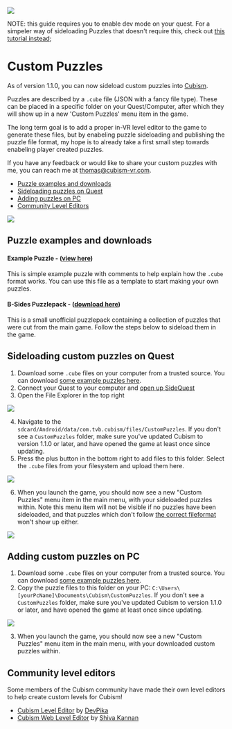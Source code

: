 ![](https://raw.githubusercontent.com/cubismvr/Mods/main/Images/Logo.png)

NOTE: this guide requires you to enable dev mode on your quest. For a simpeler way of sideloading Puzzles that doesn't require this, check out [this tutorial instead](https://www.cubism-vr.com/editor/);

# Custom Puzzles

As of version 1.1.0, you can now sideload custom puzzles into [Cubism](https://www.oculus.com/experiences/quest/2264524423619421/?locale=en_US). 

Puzzles are described by a `.cube` file (JSON with a fancy file type). These can be placed in a specific folder on your Quest/Computer, after which they will show up in a new 'Custom Puzzles' menu item in the game.

The long term goal is to add a proper in-VR level editor to the game to generate these files, but by enabeling puzzle sideloading and publishing the puzzle file format, my hope is to already take a first small step towards enabeling player created puzzles.

If you have any feedback or would like to share your custom puzzles with me, you can reach me at thomas@cubism-vr.com.

- [Puzzle examples and downloads](#puzzle-examples-and-downloads) 
- [Sideloading puzzles on Quest](#sideloading-custom-puzzles-on-quest)  
- [Adding puzzles on PC](#adding-custom-puzzles-on-pc)  
- [Community Level Editors](#community-level-editors)

![](https://github.com/cubismvr/mods/blob/main/Images/CustomPuzzles2.jpg) 

## Puzzle examples and downloads

#### Example Puzzle - ([view here](https://github.com/cubismvr/Mods/blob/main/CustomPuzzles/Example.cube))
This is simple example puzzle with comments to help explain how the `.cube` format works. You can use this file as a template to start making your own puzzles.

#### B-Sides Puzzlepack - ([download here](https://github.com/cubismvr/mods/releases/tag/B-Sides))
This is a small unofficial puzzlepack containing a collection of puzzles that were cut from the main game. Follow the steps below to sideload them in the game.

## Sideloading custom puzzles on Quest

1. Download some `.cube` files on your computer from a trusted source. You can download [some example puzzles here](https://github.com/cubismvr/mods/releases/tag/B-Sides).
2. Connect your Quest to your computer and [open up SideQuest](https://sidequestvr.com/)
3. Open the File Explorer in the top right

![](https://github.com/cubismvr/mods/blob/main/Images/SideQuest1.png)

4. Navigate to the `sdcard/Android/data/com.tvb.cubism/files/CustomPuzzles`. If you don't see a `CustomPuzzles` folder, make sure you've updated Cubism to version 1.1.0 or later, and have opened the game at least once since updating.
5. Press the plus button in the bottom right to add files to this folder. Select the `.cube` files from your filesystem and upload them here.

![](https://github.com/cubismvr/mods/blob/main/Images/SideQuest2.png)

6. When you launch the game, you should now see a new "Custom Puzzles" menu item in the main menu, with your sideloaded puzzles within. Note this menu item will not be visible if no puzzles have been sideloaded, and that puzzles which don't follow [the correct fileformat](https://github.com/cubismvr/Mods/blob/main/CustomPuzzles/Example.cube) won't show up either.

![](https://github.com/cubismvr/mods/blob/main/Images/CustomPuzzles1.jpg)

## Adding custom puzzles on PC

1. Download some `.cube` files on your computer from a trusted source. You can download [some example puzzles here](https://github.com/cubismvr/mods/releases/tag/B-Sides).
2. Copy the puzzle files to this folder on your PC: `C:\Users\[yourPcName]\Documents\Cubism\CustomPuzzles`. If you don't see a `CustomPuzzles` folder, make sure you've updated Cubism to version 1.1.0 or later, and have opened the game at least once since updating.

![](https://github.com/cubismvr/mods/blob/main/Images/CustomFolderPC1.jpg)

3. When you launch the game, you should now see a new "Custom Puzzles" menu item in the main menu, with your downloaded custom puzzles within.

## Community level editors

Some members of the Cubism community have made their own level editors to help create custom levels for Cubism!
- [Cubism Level Editor](https://github.com/DevPika/cubismvr-level-editor) by [DevPika](https://github.com/DevPika)
- [Cubism Web Level Editor](https://shiva-kannan.github.io/CubismWebLevelEditor/Build/index.html) by [Shiva Kannan](https://twitter.com/ShivaKannan7)
